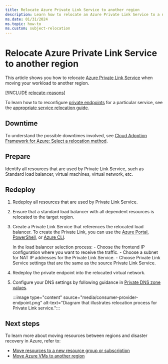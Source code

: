 ```yaml
---
title: Relocate Azure Private Link Service to another region
description: Learn how to relocate an Azure Private Link Service to a new region
ms.date: 01/31/2024
ms.topic: how-to
ms.custom: subject-relocation
---
```


# Relocate Azure Private Link Service to another region

This article shows you how to relocate [Azure Private Link Service](/azure/private-link/private-link-overview) when moving your workload to another region.

[!INCLUDE [relocate-reasons](./includes/service-relocation-reason-include.md)]

To learn how to to reconfigure [private endpoints](/azure/private-link/private-link-overview) for a particular service, see the [appropriate service relocation guide](../move-resources-overview.md).

## Downtime

To understand the possible downtimes involved, see [Cloud Adoption Framework for Azure: Select a relocation method](/azure/cloud-adoption-framework/relocate/select#select-a-relocation-method).

## Prepare

Identify all resources that are used by Private Link Service, such as Standard load balancer, virtual machines, virtual network, etc.

## Redeploy

1. Redeploy all resources that are used by Private Link Service.
1. Ensure that a standard load balancer with all dependent resources is relocated to the target region.
1. Create a Private Link Service that references the relocated load balancer. To create the Private Link, you can use the [Azure Portal](/azure/private-link/create-private-link-service-portal), [PowerShell](/azure/private-link/create-private-link-service-powershell), or [Azure CLI](/azure/private-link/create-private-link-service-cli).

    In the load balancer selection process:
        - Choose the frontend IP configuration where you want to receive the traffic.
        - Choose a subnet for NAT IP addresses for the Private Link Service.
        - Choose Private Link Service settings that are the same as the source Private Link Service.

1. Redeploy the private endpoint into the relocated virtual network.
1. Configure your DNS settings by following guidance in [Private DNS zone values](/azure/private-link/private-endpoint-dns?branch=main).

    :::image type="content" source="media/consumer-provider-endpoint.png" alt-text="Diagram that illustrates relocation process for Private Link service.":::

## Next steps

To learn more about moving resources between regions and disaster recovery in Azure, refer to:

- [Move resources to a new resource group or subscription](../move-resource-group-and-subscription.md)
- [Move Azure VMs to another region](../../../site-recovery/azure-to-azure-tutorial-migrate.md)
